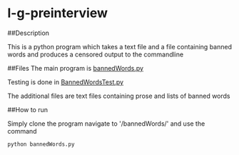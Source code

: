 # l-g-preinterview

##Description

This is a python program which takes a text file and a file containing banned words and produces a censored output to the commandline

##Files
The main program is [bannedWords.py](https://github.com/GeorgeT94/l-g-preinterview/blob/master/bannedWords/BannedWords.py)

Testing is done in [BannedWordsTest.py](https://github.com/GeorgeT94/l-g-preinterview/blob/master/Tests/BannedWordsTests.py)

The additional files are text files containing prose and lists of banned words

##How to run

Simply clone the program navigate to '/bannedWords/' and use the command
```
python bannedWords.py
```
